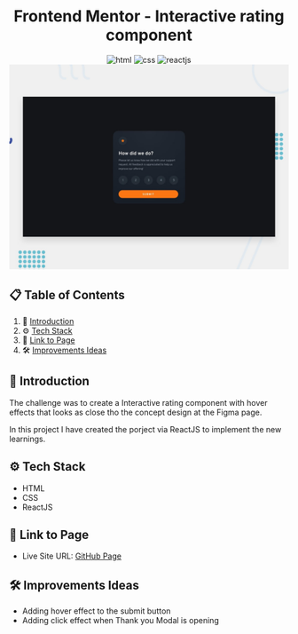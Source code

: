 <div align="center">
<h1>Frontend Mentor - Interactive rating component</h1>

<img src="https://img.shields.io/badge/html5-%23E34F26.svg?style=for-the-badge&logo=html5&logoColor=white" alt="html">
<img src="https://img.shields.io/badge/css3-%231572B6.svg?style=for-the-badge&logo=css3&logoColor=white" alt="css">
<img src ="https://img.shields.io/badge/react-%2320232a.svg?style=for-the-badge&logo=react&logoColor=%2361DAFB" alt="reactjs">

<img src="./public/desktop-preview.jpg">
</div>

## 📋 <a name="table">Table of Contents</a>

1. 🤖 [Introduction](#introduction)
2. ⚙️ [Tech Stack](#tech-stack)
3. 🔋 [Link to Page](#link-page)
4. 🛠️ [Improvements Ideas](#improvements)

## <a name="introduction">🤖 Introduction</a>

The challenge was to create a Interactive rating component with hover effects that looks as close tho the concept design at the Figma page.

In this project I have created the porject via ReactJS to implement the new learnings.

## <a name="tech-stack">⚙️ Tech Stack</a>

- HTML
- CSS
- ReactJS

## <a name="link-page">🔋 Link to Page</a>

- Live Site URL: [GitHub Page](https://mirkozlatunic.github.io/rating-component/)

## <a name="improvements">🛠️ Improvements Ideas</a>

- Adding hover effect to the submit button
- Adding click effect when Thank you Modal is opening
